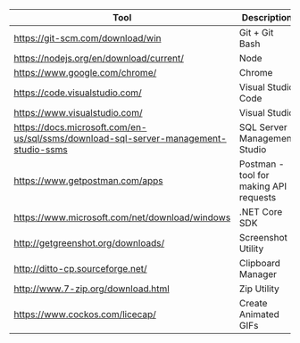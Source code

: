 | Tool                                                                                 | Description                            |
|--------------------------------------------------------------------------------------|----------------------------------------|
| https://git-scm.com/download/win                                                     | Git + Git Bash                         |
| https://nodejs.org/en/download/current/                                              | Node                                   |
| https://www.google.com/chrome/                                                       | Chrome                                 |
| https://code.visualstudio.com/                                                       | Visual Studio Code                     |
| https://www.visualstudio.com/                                                        | Visual Studio                          |
| https://docs.microsoft.com/en-us/sql/ssms/download-sql-server-management-studio-ssms | SQL Server Management Studio           |
| https://www.getpostman.com/apps                                                      | Postman - tool for making API requests |
| https://www.microsoft.com/net/download/windows                                       | .NET Core SDK                          |
| http://getgreenshot.org/downloads/                                                   | Screenshot Utility                     |
| http://ditto-cp.sourceforge.net/                                                     | Clipboard Manager                      |
| http://www.7-zip.org/download.html                                                   | Zip Utility                            |
| https://www.cockos.com/licecap/                                                      | Create Animated GIFs                   |
